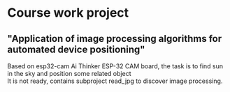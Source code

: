 # Course work project
## "Application of image processing algorithms for automated device positioning"
Based on esp32-cam Ai Thinker ESP-32 CAM board, the task is to find sun in the sky and position some related object <br />
It is not ready, contains subproject read_jpg to discover image processing.